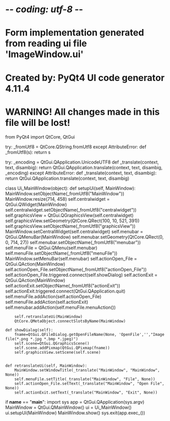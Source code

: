 # -*- coding: utf-8 -*-

# Form implementation generated from reading ui file 'ImageWindow.ui'
#
# Created by: PyQt4 UI code generator 4.11.4
#
# WARNING! All changes made in this file will be lost!

from PyQt4 import QtCore, QtGui

try:
    _fromUtf8 = QtCore.QString.fromUtf8
except AttributeError:
    def _fromUtf8(s):
        return s

try:
    _encoding = QtGui.QApplication.UnicodeUTF8
    def _translate(context, text, disambig):
        return QtGui.QApplication.translate(context, text, disambig, _encoding)
except AttributeError:
    def _translate(context, text, disambig):
        return QtGui.QApplication.translate(context, text, disambig)

class Ui_MainWindow(object):
    def setupUi(self, MainWindow):
        MainWindow.setObjectName(_fromUtf8("MainWindow"))
        MainWindow.resize(714, 458)
        self.centralwidget = QtGui.QWidget(MainWindow)
        self.centralwidget.setObjectName(_fromUtf8("centralwidget"))
        self.graphicsView = QtGui.QGraphicsView(self.centralwidget)
        self.graphicsView.setGeometry(QtCore.QRect(100, 10, 521, 391))
        self.graphicsView.setObjectName(_fromUtf8("graphicsView"))
        MainWindow.setCentralWidget(self.centralwidget)
        self.menubar = QtGui.QMenuBar(MainWindow)
        self.menubar.setGeometry(QtCore.QRect(0, 0, 714, 27))
        self.menubar.setObjectName(_fromUtf8("menubar"))
        self.menuFile = QtGui.QMenu(self.menubar)
        self.menuFile.setObjectName(_fromUtf8("menuFile"))
        MainWindow.setMenuBar(self.menubar)
        self.actionOpen_File = QtGui.QAction(MainWindow)
        self.actionOpen_File.setObjectName(_fromUtf8("actionOpen_File"))
        self.actionOpen_File.triggered.connect(self.showDialog)
        self.actionExit = QtGui.QAction(MainWindow)
        self.actionExit.setObjectName(_fromUtf8("actionExit"))
        self.actionExit.triggered.connect(QtGui.QApplication.quit)
        self.menuFile.addAction(self.actionOpen_File)
        self.menuFile.addAction(self.actionExit)
        self.menubar.addAction(self.menuFile.menuAction())

        self.retranslateUi(MainWindow)
        QtCore.QMetaObject.connectSlotsByName(MainWindow)

    def showDialog(self):
        fname=QtGui.QFileDialog.getOpenFileName(None, 'OpenFile','',"Image file(*.png *.jpg *.bmp *.jpeg)")
        self.scene=QtGui.QGraphicsScene()
        self.scene.addPixmap(QtGui.QPixmap(fname))
        self.graphicsView.setScene(self.scene)


    def retranslateUi(self, MainWindow):
        MainWindow.setWindowTitle(_translate("MainWindow", "MainWindow", None))
        self.menuFile.setTitle(_translate("MainWindow", "File", None))
        self.actionOpen_File.setText(_translate("MainWindow", "Open File", None))
        self.actionExit.setText(_translate("MainWindow", "Exit", None))


if __name__ == "__main__":
    import sys
    app = QtGui.QApplication(sys.argv)
    MainWindow = QtGui.QMainWindow()
    ui = Ui_MainWindow()
    ui.setupUi(MainWindow)
    MainWindow.show()
    sys.exit(app.exec_())
